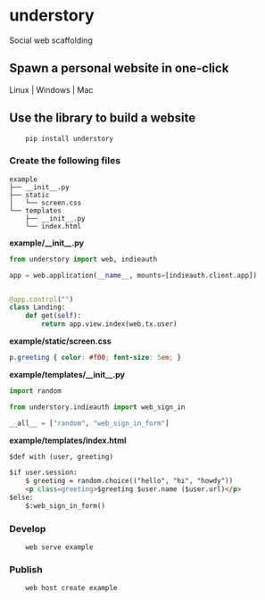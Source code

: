 # understory

Social web scaffolding

## Spawn a personal website in one-click

Linux | Windows | Mac

## Use the library to build a website

```shell
    pip install understory
```

### Create the following files

```
example
├── __init__.py
├── static
│   └── screen.css
└── templates
    ├── __init__.py
    └── index.html
```

**example/\_\_init\_\_.py**

```python
from understory import web, indieauth

app = web.application(__name__, mounts=[indieauth.client.app])


@app.control("")
class Landing:
    def get(self):
        return app.view.index(web.tx.user)
```

**example/static/screen.css**

```css
p.greeting { color: #f00; font-size: 5em; }
```

**example/templates/\_\_init\_\_.py**

```python
import random

from understory.indieauth import web_sign_in

__all__ = ["random", "web_sign_in_form"]
```

**example/templates/index.html**

```html
$def with (user, greeting)

$if user.session:
    $ greeting = random.choice(("hello", "hi", "howdy"))
    <p class=greeting>$greeting $user.name ($user.url)</p>
$else:
    $:web_sign_in_form()
```

### Develop

```shell
    web serve example
```

### Publish

```shell
    web host create example
```
